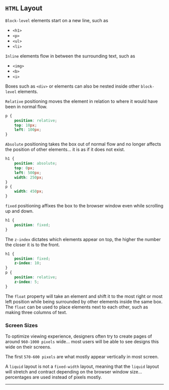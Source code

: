 ## `HTML` Layout

`Block-level` elements start on a new line, such as
- `<h1>`
- `<p>`
- `<ul>`
- `<li>`

`Inline` elements flow in between the surrounding text, such as
- `<img>`
- `<b>`
- `<i>`

Boxes such as `<div>` or elements can also be nested inside other `block-level` elements.

`Relative` positioning moves the element in relation to where it would have been in normal flow.

```css
p {
    position: relative;
    top: 10px;
    left: 100px;
}
```

`Absolute` positioning takes the box out of normal flow and no longer affects the position of other elements... it is as if it does not exist.

```css
h1 {
    position: absolute;
    top: 0px;
    left: 500px;
    width: 250px;
}
p {
    width: 450px;
}
```

`fixed` positioning affixes the box to the browser window even while scrolling up and down.

```css
h1 {
    position: fixed;
}
```

The `z-index` dictates which elements appear on top, the higher the number the closer it is to the front.

```css
h1 {
    position: fixed;
    z-index: 10;
}
p {
    position: relative;
    z-index: 5;
}
```

The `float` property will take an element and shift it to the most right or most left position while being surrounded by other elements inside the same box. The `float` can be used to place elements next to each other, such as making three columns of text.

### Screen Sizes

To optimize viewing experience, designers often try to create pages of around `960-1000 pixels` wide... most users will be able to see designs this wide on their screens.

The first `570-600 pixels` are what mostly appear vertically in most screen.

A `liquid` layout is not a `fixed-width` layout, meaning that the `liquid` layout will stretch and contract depending on the browser window size... percentages are used instead of pixels mostly.

---
